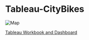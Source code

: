 # Tableau-CityBikes

![Map](https://public.tableau.com/views/Tableau-CitiBikes-CK/PopularStartingLocations?:language=en&:display_count=y&:origin=viz_share_link)


[Tableau Workbook and Dashboard](https://public.tableau.com/views/Tableau-CitiBikes-CK/Story1?:language=en&:display_count=y&:origin=viz_share_link)
